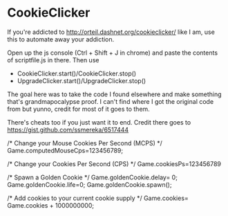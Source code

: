 # CookieClicker
If you're addicted to http://orteil.dashnet.org/cookieclicker/ like I am, use this to automate away your addiction. 

Open up the js console (Ctrl + Shift + J in chrome) and paste the contents of scriptfile.js in there. Then use 

* CookieClicker.start()/CookieClicker.stop()
* UpgradeClicker.start()/UpgradeClicker.stop()

The goal here was to take the code I found elsewhere and make something that's grandmapocalypse proof. I can't find where I got the original code from but yunno, credit for most of it goes to them. 

There's cheats too if you just want it to end. Credit there goes to https://gist.github.com/ssmereka/6517444 

/* Change your Mouse Cookies Per Second (MCPS) */
Game.computedMouseCps=123456789;

/* Change your Cookies Per Second (CPS) */
Game.cookiesPs=123456789

/* Spawn a Golden Cookie */
Game.goldenCookie.delay= 0;
Game.goldenCookie.life=0;
Game.goldenCookie.spawn();

/* Add cookies to your current cookie supply */
Game.cookies= Game.cookies + 1000000000;
